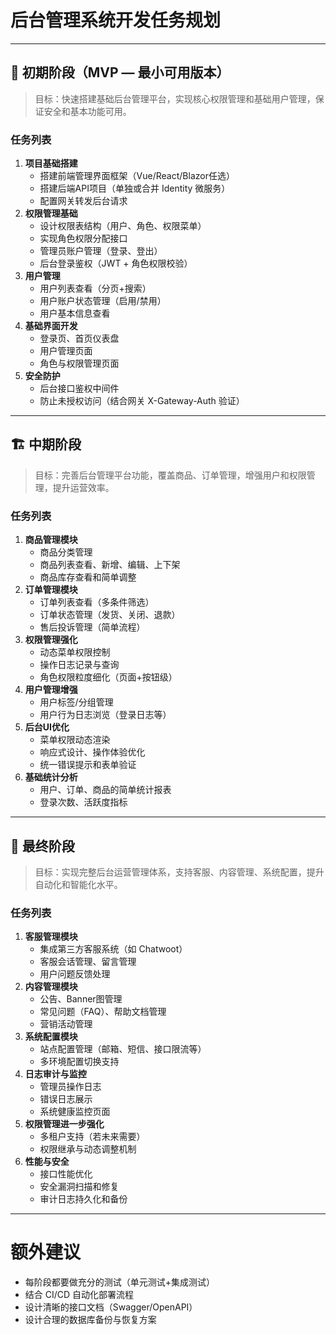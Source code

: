 # 后台管理系统开发任务规划

------

## 🚀 初期阶段（MVP — 最小可用版本）

> 目标：快速搭建基础后台管理平台，实现核心权限管理和基础用户管理，保证安全和基本功能可用。

### 任务列表

1. **项目基础搭建**
   - 搭建前端管理界面框架（Vue/React/Blazor任选）
   - 搭建后端API项目（单独或合并 Identity 微服务）
   - 配置网关转发后台请求
2. **权限管理基础**
   - 设计权限表结构（用户、角色、权限菜单）
   - 实现角色权限分配接口
   - 管理员账户管理（登录、登出）
   - 后台登录鉴权（JWT + 角色权限校验）
3. **用户管理**
   - 用户列表查看（分页+搜索）
   - 用户账户状态管理（启用/禁用）
   - 用户基本信息查看
4. **基础界面开发**
   - 登录页、首页仪表盘
   - 用户管理页面
   - 角色与权限管理页面
5. **安全防护**
   - 后台接口鉴权中间件
   - 防止未授权访问（结合网关 X-Gateway-Auth 验证）

------

## 🏗️ 中期阶段

> 目标：完善后台管理平台功能，覆盖商品、订单管理，增强用户和权限管理，提升运营效率。

### 任务列表

1. **商品管理模块**
   - 商品分类管理
   - 商品列表查看、新增、编辑、上下架
   - 商品库存查看和简单调整
2. **订单管理模块**
   - 订单列表查看（多条件筛选）
   - 订单状态管理（发货、关闭、退款）
   - 售后投诉管理（简单流程）
3. **权限管理强化**
   - 动态菜单权限控制
   - 操作日志记录与查询
   - 角色权限粒度细化（页面+按钮级）
4. **用户管理增强**
   - 用户标签/分组管理
   - 用户行为日志浏览（登录日志等）
5. **后台UI优化**
   - 菜单权限动态渲染
   - 响应式设计、操作体验优化
   - 统一错误提示和表单验证
6. **基础统计分析**
   - 用户、订单、商品的简单统计报表
   - 登录次数、活跃度指标

------

## 🌟 最终阶段

> 目标：实现完整后台运营管理体系，支持客服、内容管理、系统配置，提升自动化和智能化水平。

### 任务列表

1. **客服管理模块**
   - 集成第三方客服系统（如 Chatwoot）
   - 客服会话管理、留言管理
   - 用户问题反馈处理
2. **内容管理模块**
   - 公告、Banner图管理
   - 常见问题（FAQ）、帮助文档管理
   - 营销活动管理
3. **系统配置模块**
   - 站点配置管理（邮箱、短信、接口限流等）
   - 多环境配置切换支持
4. **日志审计与监控**
   - 管理员操作日志
   - 错误日志展示
   - 系统健康监控页面
5. **权限管理进一步强化**
   - 多租户支持（若未来需要）
   - 权限继承与动态调整机制
6. **性能与安全**
   - 接口性能优化
   - 安全漏洞扫描和修复
   - 审计日志持久化和备份

------

# 额外建议

- 每阶段都要做充分的测试（单元测试+集成测试）
- 结合 CI/CD 自动化部署流程
- 设计清晰的接口文档（Swagger/OpenAPI）
- 设计合理的数据库备份与恢复方案